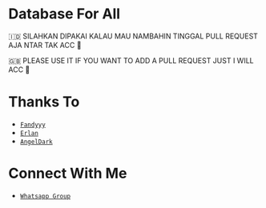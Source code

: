 # Database For All
🇮🇩 SILAHKAN DIPAKAI KALAU MAU NAMBAHIN TINGGAL PULL REQUEST AJA NTAR TAK ACC 🐧

🇬🇧 PLEASE USE IT IF YOU WANT TO ADD A PULL REQUEST JUST I WILL ACC 🐧

# Thanks To
* [`Fandyyy`](https://github.com/NzrlAfndi)
* [`Erlan`](https://github.com/ERLANRAHMAT)
* [`AngelDark`](https://github.com/eabdalmufid)

# Connect With Me
* [`Whatsapp Group`](https://chat.whatsapp.com/I2OK9w2mkIpKngLpFs0i93)
